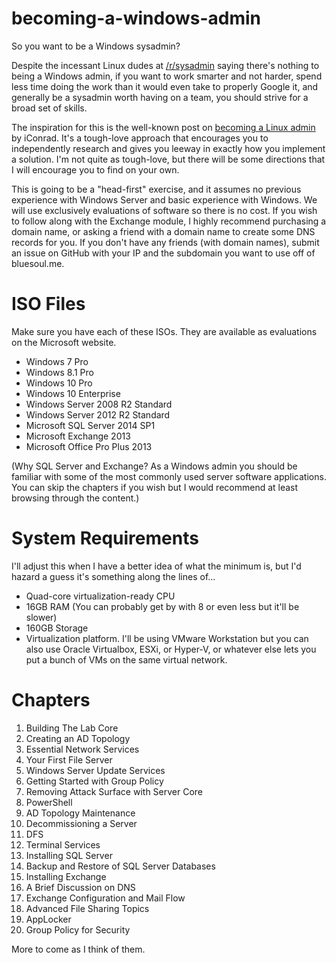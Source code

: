 # becoming-a-windows-admin

So you want to be a Windows sysadmin?

Despite the incessant Linux dudes at [/r/sysadmin](https://sysadmin.reddit.com) saying there's nothing to being a Windows admin, if you want to work smarter and not harder, spend less time doing the work than it would even take to properly Google it, and generally be a sysadmin worth having on a team, you should strive for a broad set of skills.

The inspiration for this is the well-known post on [becoming a Linux admin](https://www.reddit.com/r/linuxadmin/comments/2s924h/how_did_you_get_your_start/cnnw1ma) by iConrad. It's a tough-love approach that encourages you to independently research and gives you leeway in exactly how you implement a solution. I'm not quite as tough-love, but there will be some directions that I will encourage you to find on your own.

This is going to be a "head-first" exercise, and it assumes no previous experience with Windows Server and basic experience with Windows. We will use exclusively evaluations of software so there is no cost. If you wish to follow along with the Exchange module, I highly recommend purchasing a domain name, or asking a friend with a domain name to create some DNS records for you. If you don't have any friends (with domain names), submit an issue on GitHub with your IP and the subdomain you want to use off of bluesoul.me.

# ISO Files

Make sure you have each of these ISOs. They are available as evaluations on the Microsoft website.

* Windows 7 Pro
* Windows 8.1 Pro
* Windows 10 Pro
* Windows 10 Enterprise
* Windows Server 2008 R2 Standard
* Windows Server 2012 R2 Standard
* Microsoft SQL Server 2014 SP1
* Microsoft Exchange 2013
* Microsoft Office Pro Plus 2013
 
(Why SQL Server and Exchange? As a Windows admin you should be familiar with some of the most commonly used server software applications. You can skip the chapters if you wish but I would recommend at least browsing through the content.)

# System Requirements

I'll adjust this when I have a better idea of what the minimum is, but I'd hazard a guess it's something along the lines of...

* Quad-core virtualization-ready CPU
* 16GB RAM (You can probably get by with 8 or even less but it'll be slower)
* 160GB Storage
* Virtualization platform. I'll be using VMware Workstation but you can also use Oracle Virtualbox, ESXi, or Hyper-V, or whatever else lets you put a bunch of VMs on the same virtual network.

# Chapters

1. Building The Lab Core
2. Creating an AD Topology
3. Essential Network Services
4. Your First File Server
5. Windows Server Update Services
6. Getting Started with Group Policy
7. Removing Attack Surface with Server Core
8. PowerShell
9. AD Topology Maintenance
10. Decommissioning a Server
11. DFS
12. Terminal Services
13. Installing SQL Server
14. Backup and Restore of SQL Server Databases
15. Installing Exchange
16. A Brief Discussion on DNS
17. Exchange Configuration and Mail Flow
18. Advanced File Sharing Topics
19. AppLocker
20. Group Policy for Security

More to come as I think of them.
